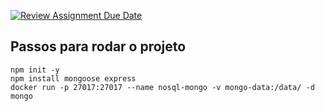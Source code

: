 [![Review Assignment Due Date](https://classroom.github.com/assets/deadline-readme-button-22041afd0340ce965d47ae6ef1cefeee28c7c493a6346c4f15d667ab976d596c.svg)](https://classroom.github.com/a/ori1I0wD)

## Passos para rodar o projeto

`npm init -y` 
</br>
`npm install mongoose express`
</br>
`docker run -p 27017:27017 --name nosql-mongo -v mongo-data:/data/ -d mongo`
